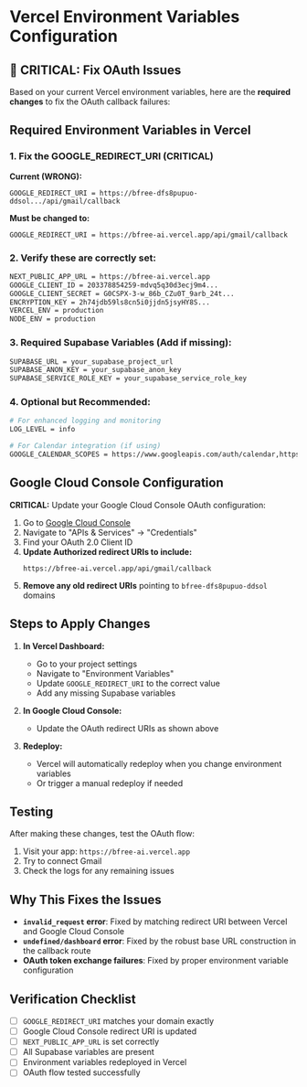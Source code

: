 # Vercel Environment Variables Configuration

## 🚨 CRITICAL: Fix OAuth Issues

Based on your current Vercel environment variables, here are the **required changes** to fix the OAuth callback failures:

## Required Environment Variables in Vercel

### 1. Fix the GOOGLE_REDIRECT_URI (CRITICAL)

**Current (WRONG):**
```
GOOGLE_REDIRECT_URI = https://bfree-dfs8pupuo-ddsol.../api/gmail/callback
```

**Must be changed to:**
```
GOOGLE_REDIRECT_URI = https://bfree-ai.vercel.app/api/gmail/callback
```

### 2. Verify these are correctly set:

```bash
NEXT_PUBLIC_APP_URL = https://bfree-ai.vercel.app
GOOGLE_CLIENT_ID = 203378854259-mdvq5q30d3ecj9m4...
GOOGLE_CLIENT_SECRET = G0CSPX-3-w_86b_CZu0T_9arb_24t...
ENCRYPTION_KEY = 2h74jdb59ls8cn5i0jjdn5jsyHY8S...
VERCEL_ENV = production
NODE_ENV = production
```

### 3. Required Supabase Variables (Add if missing):

```bash
SUPABASE_URL = your_supabase_project_url
SUPABASE_ANON_KEY = your_supabase_anon_key
SUPABASE_SERVICE_ROLE_KEY = your_supabase_service_role_key
```

### 4. Optional but Recommended:

```bash
# For enhanced logging and monitoring
LOG_LEVEL = info

# For Calendar integration (if using)
GOOGLE_CALENDAR_SCOPES = https://www.googleapis.com/auth/calendar,https://www.googleapis.com/auth/gmail.readonly
```

## Google Cloud Console Configuration

**CRITICAL:** Update your Google Cloud Console OAuth configuration:

1. Go to [Google Cloud Console](https://console.cloud.google.com/)
2. Navigate to "APIs & Services" → "Credentials"
3. Find your OAuth 2.0 Client ID
4. **Update Authorized redirect URIs to include:**
   ```
   https://bfree-ai.vercel.app/api/gmail/callback
   ```
5. **Remove any old redirect URIs** pointing to `bfree-dfs8pupuo-ddsol` domains

## Steps to Apply Changes

1. **In Vercel Dashboard:**
   - Go to your project settings
   - Navigate to "Environment Variables"
   - Update `GOOGLE_REDIRECT_URI` to the correct value
   - Add any missing Supabase variables

2. **In Google Cloud Console:**
   - Update the OAuth redirect URIs as shown above

3. **Redeploy:**
   - Vercel will automatically redeploy when you change environment variables
   - Or trigger a manual redeploy if needed

## Testing

After making these changes, test the OAuth flow:

1. Visit your app: `https://bfree-ai.vercel.app`
2. Try to connect Gmail
3. Check the logs for any remaining issues

## Why This Fixes the Issues

- **`invalid_request` error**: Fixed by matching redirect URI between Vercel and Google Cloud Console
- **`undefined/dashboard` error**: Fixed by the robust base URL construction in the callback route
- **OAuth token exchange failures**: Fixed by proper environment variable configuration

## Verification Checklist

- [ ] `GOOGLE_REDIRECT_URI` matches your domain exactly
- [ ] Google Cloud Console redirect URI is updated
- [ ] `NEXT_PUBLIC_APP_URL` is set correctly
- [ ] All Supabase variables are present
- [ ] Environment variables redeployed in Vercel
- [ ] OAuth flow tested successfully 